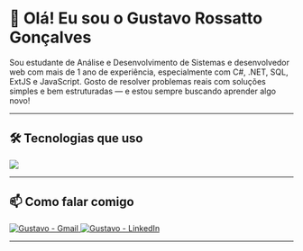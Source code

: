 # 👋 Olá! Eu sou o Gustavo Rossatto Gonçalves

Sou estudante de Análise e Desenvolvimento de Sistemas e desenvolvedor web com mais de 1 ano de experiência, especialmente com C#, .NET, SQL, ExtJS e JavaScript. Gosto de resolver problemas reais com soluções simples e bem estruturadas — e estou sempre buscando aprender algo novo!

---

## 🛠️ Tecnologias que uso

<a href="https://skillicons.dev">
  <img src="https://skillicons.dev/icons?i=git,vim,c,bash,cs,dotnet,js,html,css,mysql" />
</a>

---

## 📫 Como falar comigo

<a href="mailto:rossatto.gus@gmail.com">
  <img src="https://img.shields.io/badge/Gmail-D14836?style=for-the-badge&logo=gmail&logoColor=white" alt="Gustavo - Gmail" />
</a>
<a href="https://www.linkedin.com/in/gustavo-rossatto/" target="_blank">
  <img src="https://img.shields.io/badge/LinkedIn-0A66C2?style=for-the-badge&logo=linkedin&logoColor=white" alt="Gustavo - LinkedIn" />
</a>

---

